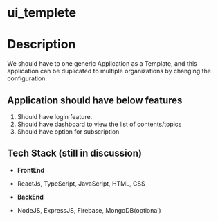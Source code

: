 # ui_templete
# Description
We should have to one generic Application as a Template, and this application can be duplicated to multiple organizations by changing the configuration.

## Application should have below features

 1. Should have login feature.
 2. Should have dashboard to view the list of contents/topics
 3. Should have option for subscription

## Tech Stack (still in discussion)

 - **FrontEnd** 	
 - ReactJs, TypeScript, JavaScript, HTML, CSS
 
 - **BackEnd** 	
 - NodeJS, ExpressJS, Firebase, MongoDB(optional)


